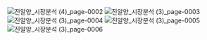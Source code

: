 
<!--

**Here are some ideas to get you started:**

🙋‍♀️ A short introduction - what is your organization all about?
🌈 Contribution guidelines - how can the community get involved?
👩‍💻 Useful resources - where can the community find your docs? Is there anything else the community should know?
🍿 Fun facts - what does your team eat for breakfast?
🧙 Remember, you can do mighty things with the power of [Markdown](https://docs.github.com/github/writing-on-github/getting-started-with-writing-and-formatting-on-github/basic-writing-and-formatting-syntax)
-->

![진알양_시장분석 (4)_page-0002](https://github.com/JinAlYang/.github/assets/81468180/3e7cc8a3-9289-4050-80a6-fca845c535f5)
![진알양_시장분석 (3)_page-0003](https://github.com/JinAlYang/.github/assets/81468180/3da4f691-f66c-4d8d-b322-31abe32af085)
![진알양_시장분석 (3)_page-0004](https://github.com/JinAlYang/.github/assets/81468180/118c5aef-8f67-4878-bd63-8f8654f73b7a)
![진알양_시장분석 (3)_page-0005](https://github.com/JinAlYang/.github/assets/81468180/aefec4c0-a181-4744-a994-b9270da210cf)
![진알양_시장분석 (3)_page-0006](https://github.com/JinAlYang/.github/assets/81468180/cd0892f6-1c35-45f2-a113-4da3a8a7cfd0)
